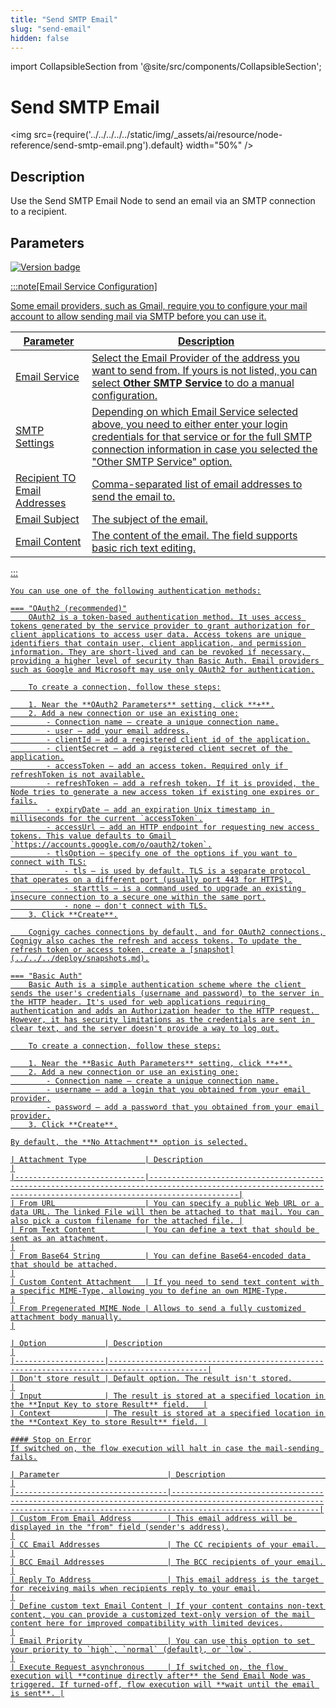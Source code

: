 ```yaml
---
title: "Send SMTP Email"
slug: "send-email"
hidden: false
---
```

import CollapsibleSection from '@site/src/components/CollapsibleSection';

# Send SMTP Email

<img src={require('../../../../../static/img/_assets/ai/resource/node-reference/send-smtp-email.png').default} width="50%" />

## Description

Use the Send SMTP Email Node to send an email via an SMTP connection to a recipient.

## Parameters

<a href="../../../../release-notes/4.49.md" /><img src="https://img.shields.io/badge/Updated in-v4.49-blue.svg" alt="Version badge" />

:::note[Email Service Configuration]

  Some email providers, such as Gmail, require you to configure your mail account to allow sending mail via SMTP before you can use it.

  | Parameter                    | Description                                                                                                                                                                                                         |
  |------------------------------|---------------------------------------------------------------------------------------------------------------------------------------------------------------------------------------------------------------------|
  | Email Service                | Select the Email Provider of the address you want to send from. If yours is not listed, you can select **Other SMTP Service** to do a manual configuration.                                                         |
  | SMTP Settings                | Depending on which Email Service selected above, you need to either enter your login credentials for that service or for the full SMTP connection information in case you selected the "Other SMTP Service" option. |
  | Recipient TO Email Addresses | Comma-separated list of email addresses to send the email to.                                                                                                                                                       |
  | Email Subject                | The subject of the email.                                                                                                                                                                                           |
  | Email Content                | The content of the email. The field supports basic rich text editing.                                                                                                                                               |

:::


<CollapsibleSection title="Authentication">

    You can use one of the following authentication methods:
    
    === "OAuth2 (recommended)"
        OAuth2 is a token-based authentication method. It uses access tokens generated by the service provider to grant authorization for client applications to access user data. Access tokens are unique identifiers that contain user, client application, and permission information. They are short-lived and can be revoked if necessary, providing a higher level of security than Basic Auth. Email providers such as Google and Microsoft may use only OAuth2 for authentication.
    
        To create a connection, follow these steps:
    
        1. Near the **OAuth2 Parameters** setting, click **+**.
        2. Add a new connection or use an existing one:
            - Connection name — create a unique connection name.
            - user — add your email address.
            - clientId — add a registered client id of the application.
            - clientSecret — add a registered client secret of the application.
            - accessToken — add an access token. Required only if refreshToken is not available.
            - refreshToken — add a refresh token. If it is provided, the Node tries to generate a new access token if existing one expires or fails.
            - expiryDate — add an expiration Unix timestamp in milliseconds for the current `accessToken`.
            - accessUrl — add an HTTP endpoint for requesting new access tokens. This value defaults to Gmail `https://accounts.google.com/o/oauth2/token`.
            - tlsOption — specify one of the options if you want to connect with TLS:
                - tls — is used by default. TLS is a separate protocol that operates on a different port (usually port 443 for HTTPS).
                - starttls — is a command used to upgrade an existing insecure connection to a secure one within the same port.
                - none — don't connect with TLS.
        3. Click **Create**.
    
        Cognigy caches connections by default, and for OAuth2 connections, Cognigy also caches the refresh and access tokens. To update the refresh token or access token, create a [snapshot](../../../deploy/snapshots.md).
    
    === "Basic Auth"
        Basic Auth is a simple authentication scheme where the client sends the user's credentials (username and password) to the server in the HTTP header. It's used for web applications requiring authentication and adds an Authorization header to the HTTP request. However, it has security limitations as the credentials are sent in clear text, and the server doesn't provide a way to log out.
    
        To create a connection, follow these steps:
    
        1. Near the **Basic Auth Parameters** setting, click **+**.
        2. Add a new connection or use an existing one:
            - Connection name — create a unique connection name.
            - username — add a login that you obtained from your email provider.
            - password — add a password that you obtained from your email provider.
        3. Click **Create**.
    

</CollapsibleSection>


<CollapsibleSection title="Attachments">

    By default, the **No Attachment** option is selected.

    | Attachment Type             | Description                                                                                                                                                    |
    |-----------------------------|----------------------------------------------------------------------------------------------------------------------------------------------------------------|
    | From URL                    | You can specify a public Web URL or a data URL. The linked File will then be attached to that mail. You can also pick a custom filename for the attached file. |
    | From Text Content           | You can define a text that should be sent as an attachment.                                                                                                    |
    | From Base64 String          | You can define Base64-encoded data that should be attached.                                                                                                    |
    | Custom Content Attachment   | If you need to send text content with a specific MIME-Type, allowing you to define an own MIME-Type.                                                           |
    | From Pregenerated MIME Node | Allows to send a fully customized attachment body manually.                                                                                                    |

</CollapsibleSection>


<CollapsibleSection title="Result Storage & Error Handling">

    | Option             | Description                                                                                |
    |--------------------|--------------------------------------------------------------------------------------------|
    | Don't store result | Default option. The result isn't stored.                                                   |
    | Input              | The result is stored at a specified location in the **Input Key to store Result** field.   |
    | Context            | The result is stored at a specified location in the **Context Key to store Result** field. |

    #### Stop on Error
    If switched on, the flow execution will halt in case the mail-sending fails.

</CollapsibleSection>


<CollapsibleSection title="Advanced">

    | Parameter                        | Description                                                                                                                                                                 |
    |----------------------------------|-----------------------------------------------------------------------------------------------------------------------------------------------------------------------------|
    | Custom From Email Address        | This email address will be displayed in the "from" field (sender's address).                                                                                                |
    | CC Email Addresses               | The CC recipients of your email.                                                                                                                                            |
    | BCC Email Addresses              | The BCC recipients of your email.                                                                                                                                           |
    | Reply To Address                 | This email address is the target for receiving mails when recipients reply to your email.                                                                                   |
    | Define custom text Email Content | If your content contains non-text content, you can provide a customized text-only version of the mail content here for improved compatibility with limited devices.         |
    | Email Priority                   | You can use this option to set your priority to `high`, `normal` (default), or `low`.                                                                                       |
    | Execute Request asynchronous     | If switched on, the flow execution will **continue directly after** the Send Email Node was triggered. If turned-off, flow execution will **wait until the email is sent**. |

</CollapsibleSection>

